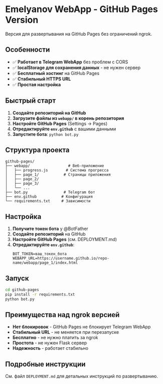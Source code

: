 # Emelyanov WebApp - GitHub Pages Version

Версия для развертывания на GitHub Pages без ограничений ngrok.

## Особенности

- ✅ **Работает в Telegram WebApp** без проблем с CORS
- ✅ **localStorage для сохранения данных** - не нужен сервер
- ✅ **Бесплатный хостинг** на GitHub Pages
- ✅ **Стабильный HTTPS URL**
- ✅ **Простая настройка**

## Быстрый старт

1. **Создайте репозиторий на GitHub**
2. **Загрузите файлы из `webapp/` в корень репозитория**
3. **Настройте GitHub Pages** (Settings → Pages)
4. **Отредактируйте `env.github`** с вашими данными
5. **Запустите бота**: `python bot.py`

## Структура проекта

```
github-pages/
├── webapp/                 # Веб-приложение
│   ├── progress.js        # Система прогресса
│   ├── page_1/           # Страницы приложения
│   ├── page_2/
│   ├── page_3/
│   └── ...
├── bot.py                # Telegram бот
├── env.github           # Конфигурация
└── requirements.txt     # Зависимости
```

## Настройка

1. **Получите токен бота** у @BotFather
2. **Создайте репозиторий** на GitHub
3. **Настройте GitHub Pages** (см. DEPLOYMENT.md)
4. **Отредактируйте `env.github`**:
   ```
   BOT_TOKEN=ваш_токен_бота
   WEBAPP_URL=https://username.github.io/repo-name/webapp/page_1/index.html
   ```

## Запуск

```bash
cd github-pages
pip install -r requirements.txt
python bot.py
```

## Преимущества над ngrok версией

- **Нет блокировок** - GitHub Pages не блокирует Telegram WebApp
- **Стабильный URL** - не меняется при перезапуске
- **Бесплатно** - не нужно платить за ngrok
- **Простота** - не нужен Flask сервер
- **Надежность** - работает стабильно

## Подробные инструкции

См. файл `DEPLOYMENT.md` для детальных инструкций по развертыванию.
